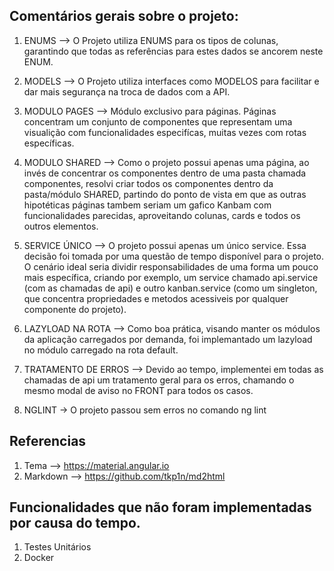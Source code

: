 ## Comentários gerais sobre o projeto:

1) ENUMS --> O Projeto utiliza ENUMS para os tipos de colunas, garantindo que todas as referências para estes dados se ancorem neste ENUM.

2) MODELS --> O Projeto utiliza interfaces como MODELOS para facilitar e dar mais segurança na troca de dados com a API.

3) MODULO PAGES --> Módulo exclusivo para páginas. Páginas concentram um conjunto de componentes que representam uma visualição com funcionalidades especifícas, muitas vezes com rotas específicas.

4) MODULO SHARED --> Como o projeto possui apenas uma página, ao invés de concentrar os componentes dentro de uma pasta chamada componentes, resolvi criar todos os componentes dentro da pasta/módulo SHARED, partindo do ponto de vista em que as outras hipotéticas páginas tambem seriam um gafico Kanbam com funcionalidades parecidas, aproveitando colunas, cards e todos os outros elementos.

5) SERVICE ÚNICO --> O projeto possui apenas um único service. Essa decisão foi tomada por uma questão de tempo disponível para o projeto. O cenário ideal seria dividir responsabilidades de uma forma um pouco mais específica, criando por exemplo, um service chamado api.service (com as chamadas de api) e outro kanban.service (como um singleton, que concentra propriedades e metodos acessiveis por qualquer componente do projeto).

6) LAZYLOAD NA ROTA  --> Como boa prática, visando manter os módulos da aplicação carregados por demanda, foi implemantado um lazyload no módulo carregado na rota default.

7) TRATAMENTO DE ERROS --> Devido ao tempo, implementei em todas as chamadas de api um tratamento geral para os erros, chamando o mesmo modal de aviso no FRONT para todos os casos.

7) NGLINT -> O projeto passou sem erros no comando ng lint

## Referencias
1) Tema    --> https://material.angular.io
2) Markdown --> https://github.com/tkp1n/md2html

## Funcionalidades que não foram implementadas por causa do tempo. 
 1) Testes Unitários
 2) Docker